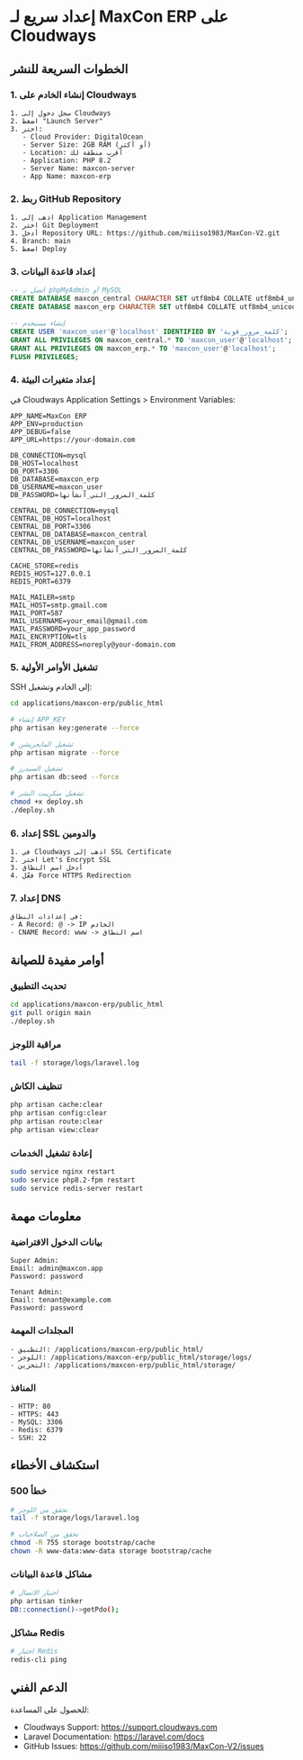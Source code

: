 # إعداد سريع لـ MaxCon ERP على Cloudways

## الخطوات السريعة للنشر

### 1. إنشاء الخادم على Cloudways

```
1. سجل دخول إلى Cloudways
2. اضغط "Launch Server"
3. اختر:
   - Cloud Provider: DigitalOcean
   - Server Size: 2GB RAM (أو أكثر)
   - Location: أقرب منطقة لك
   - Application: PHP 8.2
   - Server Name: maxcon-server
   - App Name: maxcon-erp
```

### 2. ربط GitHub Repository

```
1. اذهب إلى Application Management
2. اختر Git Deployment
3. أدخل Repository URL: https://github.com/miiiso1983/MaxCon-V2.git
4. Branch: main
5. اضغط Deploy
```

### 3. إعداد قاعدة البيانات

```sql
-- اتصل بـ phpMyAdmin أو MySQL
CREATE DATABASE maxcon_central CHARACTER SET utf8mb4 COLLATE utf8mb4_unicode_ci;
CREATE DATABASE maxcon_erp CHARACTER SET utf8mb4 COLLATE utf8mb4_unicode_ci;

-- إنشاء مستخدم
CREATE USER 'maxcon_user'@'localhost' IDENTIFIED BY 'كلمة_مرور_قوية';
GRANT ALL PRIVILEGES ON maxcon_central.* TO 'maxcon_user'@'localhost';
GRANT ALL PRIVILEGES ON maxcon_erp.* TO 'maxcon_user'@'localhost';
FLUSH PRIVILEGES;
```

### 4. إعداد متغيرات البيئة

في Cloudways Application Settings > Environment Variables:

```
APP_NAME=MaxCon ERP
APP_ENV=production
APP_DEBUG=false
APP_URL=https://your-domain.com

DB_CONNECTION=mysql
DB_HOST=localhost
DB_PORT=3306
DB_DATABASE=maxcon_erp
DB_USERNAME=maxcon_user
DB_PASSWORD=كلمة_المرور_التي_أنشأتها

CENTRAL_DB_CONNECTION=mysql
CENTRAL_DB_HOST=localhost
CENTRAL_DB_PORT=3306
CENTRAL_DB_DATABASE=maxcon_central
CENTRAL_DB_USERNAME=maxcon_user
CENTRAL_DB_PASSWORD=كلمة_المرور_التي_أنشأتها

CACHE_STORE=redis
REDIS_HOST=127.0.0.1
REDIS_PORT=6379

MAIL_MAILER=smtp
MAIL_HOST=smtp.gmail.com
MAIL_PORT=587
MAIL_USERNAME=your_email@gmail.com
MAIL_PASSWORD=your_app_password
MAIL_ENCRYPTION=tls
MAIL_FROM_ADDRESS=noreply@your-domain.com
```

### 5. تشغيل الأوامر الأولية

SSH إلى الخادم وتشغيل:

```bash
cd applications/maxcon-erp/public_html

# إنشاء APP_KEY
php artisan key:generate --force

# تشغيل المايجريشن
php artisan migrate --force

# تشغيل السيدرز
php artisan db:seed --force

# تشغيل سكريبت النشر
chmod +x deploy.sh
./deploy.sh
```

### 6. إعداد SSL والدومين

```
1. في Cloudways اذهب إلى SSL Certificate
2. اختر Let's Encrypt SSL
3. أدخل اسم النطاق
4. فعّل Force HTTPS Redirection
```

### 7. إعداد DNS

```
في إعدادات النطاق:
- A Record: @ -> IP الخادم
- CNAME Record: www -> اسم النطاق
```

## أوامر مفيدة للصيانة

### تحديث التطبيق
```bash
cd applications/maxcon-erp/public_html
git pull origin main
./deploy.sh
```

### مراقبة اللوجز
```bash
tail -f storage/logs/laravel.log
```

### تنظيف الكاش
```bash
php artisan cache:clear
php artisan config:clear
php artisan route:clear
php artisan view:clear
```

### إعادة تشغيل الخدمات
```bash
sudo service nginx restart
sudo service php8.2-fpm restart
sudo service redis-server restart
```

## معلومات مهمة

### بيانات الدخول الافتراضية
```
Super Admin:
Email: admin@maxcon.app
Password: password

Tenant Admin:
Email: tenant@example.com
Password: password
```

### المجلدات المهمة
```
- التطبيق: /applications/maxcon-erp/public_html/
- اللوجز: /applications/maxcon-erp/public_html/storage/logs/
- التخزين: /applications/maxcon-erp/public_html/storage/
```

### المنافذ
```
- HTTP: 80
- HTTPS: 443
- MySQL: 3306
- Redis: 6379
- SSH: 22
```

## استكشاف الأخطاء

### خطأ 500
```bash
# تحقق من اللوجز
tail -f storage/logs/laravel.log

# تحقق من الصلاحيات
chmod -R 755 storage bootstrap/cache
chown -R www-data:www-data storage bootstrap/cache
```

### مشاكل قاعدة البيانات
```bash
# اختبار الاتصال
php artisan tinker
DB::connection()->getPdo();
```

### مشاكل Redis
```bash
# اختبار Redis
redis-cli ping
```

## الدعم الفني

للحصول على المساعدة:
- Cloudways Support: https://support.cloudways.com
- Laravel Documentation: https://laravel.com/docs
- GitHub Issues: https://github.com/miiiso1983/MaxCon-V2/issues
